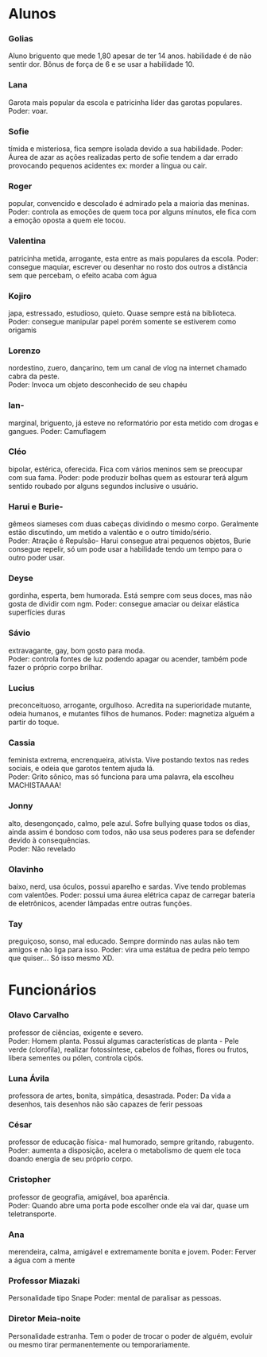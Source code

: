 # Alunos

### Golias
Aluno briguento que mede 1,80 apesar de ter 14 anos. 
habilidade é de não sentir dor. Bônus de força de 6 e se usar a habilidade 10.

### Lana
Garota mais popular da escola e patricinha líder das garotas populares.
Poder: voar.

### Sofie 
tímida e misteriosa, fica sempre isolada devido a sua habilidade. 
Poder:  Áurea de azar as ações realizadas perto de sofie tendem a dar errado provocando pequenos acidentes ex: morder a língua ou cair.

### Roger
popular, convencido e descolado é admirado pela  a maioria das meninas. 
Poder: controla as emoções de quem toca por alguns minutos, ele fica com a emoção oposta a quem ele tocou.

### Valentina
patricinha metida, arrogante, esta entre as mais populares da escola. 
Poder: consegue maquiar, escrever ou desenhar  no rosto dos outros a distância sem que percebam, o efeito acaba com água

### Kojiro
japa, estressado, estudioso, quieto. Quase sempre está na biblioteca.  
Poder:  consegue manipular papel porém somente se estiverem como origamis

### Lorenzo
nordestino, zuero, dançarino,  tem  um canal de vlog na internet chamado cabra da peste.  
Poder:  Invoca um objeto desconhecido de seu chapéu

### Ian- 
marginal, briguento, já esteve no reformatório por esta metido com drogas e gangues. 
Poder:  Camuflagem 

### Cléo 
bipolar, estérica, oferecida. Fica com vários meninos sem se preocupar com sua fama. 
Poder: pode produzir bolhas quem as estourar terá algum sentido roubado por alguns segundos inclusive o usuário. 

### Harui e Burie- 
gêmeos siameses  com duas cabeças dividindo o mesmo corpo. Geralmente estão discutindo, um metido a valentão e o outro tímido/sério.  
Poder: Atração é Repulsão- Harui consegue atrai pequenos objetos, Burie consegue repelir, só um pode usar a habilidade tendo um tempo para o outro poder usar.

### Deyse
gordinha, esperta, bem humorada. Está sempre com seus doces, mas não gosta de dividir com ngm.
Poder:  consegue amaciar ou deixar elástica superfícies duras

### Sávio 
extravagante, gay, bom gosto para moda.    
Poder: controla fontes de luz podendo apagar ou acender, também pode fazer o próprio corpo brilhar.

### Lucius 
preconceituoso, arrogante, orgulhoso. Acredita na superioridade mutante, odeia humanos, e mutantes filhos de humanos.
Poder:  magnetiza alguém a partir do toque.

### Cassia 
feminista extrema, encrenqueira, ativista. Vive postando textos nas redes sociais, e odeia que garotos tentem ajuda lá.  
Poder:  Grito sônico, mas só funciona para uma palavra, ela escolheu  MACHISTAAAA!

### Jonny
alto, desengonçado, calmo, pele azul. Sofre bullying quase todos os dias, ainda assim é bondoso com todos, não usa seus poderes para se defender devido à consequências.  
Poder: Não revelado

### Olavinho
baixo, nerd, usa óculos, possui aparelho e sardas. Vive tendo problemas com valentões.                                                    Poder: possui uma áurea elétrica capaz de carregar bateria de eletrônicos, acender lâmpadas entre outras funções.

### Tay
preguiçoso, sonso, mal educado. Sempre dormindo nas aulas não tem amigos e não liga para isso.                                           Poder:  vira uma estátua de pedra  pelo tempo que quiser...  Só isso mesmo XD.

# Funcionários

### Olavo Carvalho
professor de ciências, exigente e severo.          
Poder:  Homem planta. Possui algumas características de planta - Pele verde (clorofila), realizar fotossíntese, cabelos de folhas, flores ou frutos, libera sementes ou pólen, controla cipós.

### Luna Ávila
professora de artes, bonita, simpática, desastrada.
Poder:  Da vida a desenhos, tais desenhos não são capazes de ferir pessoas

### César
professor de educação física-  mal humorado, sempre gritando, rabugento.                                                  
Poder: aumenta a disposição, acelera o metabolismo de quem ele toca doando energia de seu próprio corpo.

### Cristopher
professor de geografia, amigável, boa aparência.  
Poder:  Quando abre uma porta pode escolher onde ela vai dar, quase um teletransporte.
 
### Ana
merendeira, calma, amigável e extremamente bonita e jovem.
Poder:  Ferver a água com a mente

### Professor Miazaki
Personalidade tipo Snape
Poder: mental de paralisar as pessoas.

### Diretor Meia-noite
Personalidade estranha.
Tem o poder de trocar o poder de alguém, evoluir ou mesmo tirar permanentemente ou temporariamente.

